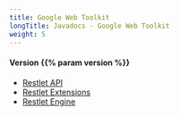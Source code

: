 ```yaml
---
title: Google Web Toolkit
longTitle: Javadocs - Google Web Toolkit
weight: 5
---
```

<h4>Version {{% param version %}}</h4>

<div class="javadocs-index">
  <ul>
    <li><a href="https://javadocs.restlet.talend.com/{{% param version %}}/gwt/api/index.html">Restlet API</a></li>
    <li><a href="https://javadocs.restlet.talend.com/{{% param version %}}/gwt/ext/index.html">Restlet Extensions</a></li>
    <li><a href="https://javadocs.restlet.talend.com/{{% param version %}}/gwt/engine/index.html">Restlet Engine</a></li>
  </ul>
</div>
